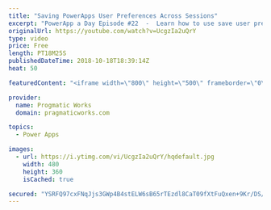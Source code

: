 ```yaml
---
title: "Saving PowerApps User Preferences Across Sessions"
excerpt: "PowerApp a Day Episode #22  -  Learn how to use save user preferences and how to build a tutorial for your users that can be automatically skipped  in the future after they click Skip.  This pattern can be used for menus and color saving as well.   Power App Training: https://pragmaticworks.com/Training/On-Demand-Training/Introduction-to-Powerapps"
originalUrl: https://youtube.com/watch?v=UcgzIa2uQrY
type: video
price: Free
length: PT18M25S
publishedDateTime: 2018-10-18T18:39:14Z
heat: 50

featuredContent: "<iframe width=\"800\" height=\"500\" frameborder=\"0\" src=\"https://www.youtube.com/embed/UcgzIa2uQrY\" allow=\"accelerometer; autoplay; encrypted-media; gyroscope; picture-in-picture\" allowfullscreen></iframe>"

provider:
  name: Progmatic Works
  domain: pragmaticworks.com

topics:
  - Power Apps

images:
  - url: https://i.ytimg.com/vi/UcgzIa2uQrY/hqdefault.jpg
    width: 480
    height: 360
    isCached: true

secured: "YSRFQ97cxFNqJjs3GWp4B4stELW6sB65rTEzdl8CaT09fXtFuQxen+9Kr/DS/XTtvI4WL2a3zQys3HS2HtdUgs15mpbFOpxuvQdR6smI3vNfCbFwcOaJiKswlIlKALlrnqlBeCJ7wggWFVh6v8Fx2AnjBOK3X6/0Aq+77imlVTJ+8KtZuuVyznhISOQP9Tgh3NF52YkvKljUpmYuxqB8Gp3pqOAMevsaMN/WhgyQ4CoSl01+u15MIMI+3/hgeTh4gBXRhJ4jeP4nEvrS5mE24Jp2n0T528qHoM1Mxjb+9cugQi/czpxBnnGrXhVnz8aRUrsYJsed6lolG7fdsGT9BYAjy1MJOhvcZ7naUz3T/kS9M7bLOAW0PAz7yGoJpjjFsrT5rRmbpEqsbDLGTFv9SQ==;New8dxnXSnfrorOskcktjQ=="
---
```


